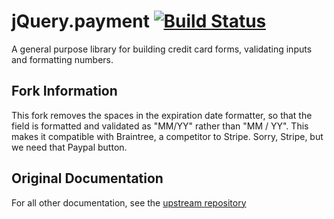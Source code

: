 # jQuery.payment [![Build Status](https://travis-ci.org/stripe/jquery.payment.svg?branch=master)](https://travis-ci.org/stripe/jquery.payment)

A general purpose library for building credit card forms, validating inputs and formatting numbers.

## Fork Information

This fork removes the spaces in the expiration date formatter, so that the field
is formatted and validated as "MM/YY" rather than "MM / YY". This makes it compatible
with Braintree, a competitor to Stripe. Sorry, Stripe, but we need that Paypal
button.

## Original Documentation

For all other documentation, see the [upstream repository](https://github.com/stripe/jquery.payment)